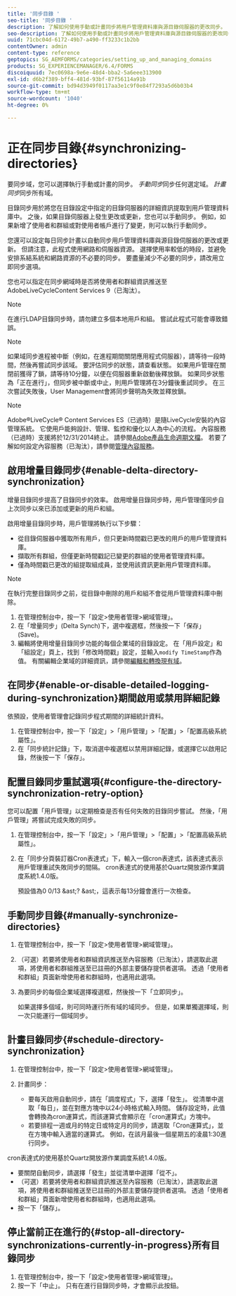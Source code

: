 ```yaml
---
title: '同步目錄 '
seo-title: '同步目錄 '
description: 了解如何使用手動或計畫同步將用戶管理資料庫與源目錄伺服器的更改同步。
seo-description: 了解如何使用手動或計畫同步將用戶管理資料庫與源目錄伺服器的更改同步。
uuid: 71cbc04d-6172-49b7-a490-ff3233c1b2bb
contentOwner: admin
content-type: reference
geptopics: SG_AEMFORMS/categories/setting_up_and_managing_domains
products: SG_EXPERIENCEMANAGER/6.4/FORMS
discoiquuid: 7ec0698a-9e6e-48d4-bba2-5a6eee313900
exl-id: d6b2f389-bff4-481d-93bf-87f56114a91b
source-git-commit: bd94d3949f0117aa3e1c9f0e84f7293a5d6b03b4
workflow-type: tm+mt
source-wordcount: '1040'
ht-degree: 0%

---
```


# 正在同步目錄{#synchronizing-directories}

要同步域，您可以選擇執行手動或計畫的同步。 *手動同步*&#x200B;同步任何選定域。 *計畫同步*&#x200B;同步所有域。

目錄同步用於將您在目錄設定中指定的目錄伺服器的詳細資訊提取到用戶管理資料庫中。 之後，如果目錄伺服器上發生更改或更新，您也可以手動同步。 例如，如果新增了使用者和群組或對使用者帳戶進行了變更，則可以執行手動同步。

您還可以設定每日同步計畫以自動同步用戶管理資料庫與源目錄伺服器的更改或更新。 但請注意，此程式使用網路和伺服器資源。 選擇使用率較低的時段，並避免安排系結系統和網路資源的不必要的同步。 要盡量減少不必要的同步，請改用立即同步選項。

您也可以指定在同步網域時是否將使用者和群組資訊推送至AdobeLiveCycleContent Services 9（已淘汰）。

>[!NOTE]
>
>在進行LDAP目錄同步時，請勿建立多個本地用戶和組。 嘗試此程式可能會導致錯誤。

>[!NOTE]
>
>如果域同步進程被中斷（例如，在進程期間關閉應用程式伺服器），請等待一段時間，然後再嘗試同步該域。 要評估同步的狀態，請查看狀態。 如果用戶管理在關閉前獲得了鎖，請等待10分鐘，以便在伺服器重新啟動後釋放鎖。 如果同步狀態為「正在進行」，但同步被中斷或中止，則用戶管理將在3分鐘後重試同步。 在三次嘗試失敗後，User Management會將同步聲明為失敗並釋放鎖。

>[!NOTE]
>
>Adobe®LiveCycle® Content Services ES（已過時）是隨LiveCycle安裝的內容管理系統。 它使用戶能夠設計、管理、監控和優化以人為中心的流程。 內容服務（已過時）支援將於12/31/2014終止。 請參閱[Adobe產品生命週期文檔](https://www.adobe.com/support/products/enterprise/eol/eol_matrix.html)。 若要了解如何設定內容服務（已淘汰），請參閱[管理內容服務](https://help.adobe.com/en_US/livecycle/9.0/admin_contentservices.pdf)。

## 啟用增量目錄同步{#enable-delta-directory-synchronization}

增量目錄同步提高了目錄同步的效率。 啟用增量目錄同步時，用戶管理僅同步自上次同步以來已添加或更新的用戶和組。

啟用增量目錄同步時，用戶管理將執行以下步驟：

* 從目錄伺服器中獲取所有用戶，但只更新時間戳已更改的用戶的用戶管理資料庫。
* 擷取所有群組，但僅更新時間戳記已變更的群組的使用者管理資料庫。
* 僅為時間戳已更改的組提取組成員，並使用該資訊更新用戶管理資料庫。

>[!NOTE]
>
>在執行完整目錄同步之前，從目錄中刪除的用戶和組不會從用戶管理資料庫中刪除。

1. 在管理控制台中，按一下「設定>使用者管理>網域管理」。
1. 在「增量同步」(Delta Synch)下，選中複選框，然後按一下「保存」(Save)。
1. 編輯將使用增量目錄同步功能的每個企業域的目錄設定。 在「用戶設定」和「組設定」頁上，找到「修改時間戳」設定，並輸入`modify TimeStamp`作為值。 有關編輯企業域的詳細資訊，請參閱[編輯和轉換現有域](/help/forms/using/admin-help/editing-converting-existing-domains.md#editing-and-converting-existing-domains)。

## 在同步{#enable-or-disable-detailed-logging-during-synchronization}期間啟用或禁用詳細記錄

依預設，使用者管理會記錄同步程式期間的詳細統計資料。

1. 在管理控制台中，按一下「設定」>「用戶管理」>「配置」>「配置高級系統屬性」。
1. 在「同步統計記錄」下，取消選中複選框以禁用詳細記錄，或選擇它以啟用記錄，然後按一下「保存」。

## 配置目錄同步重試選項{#configure-the-directory-synchronization-retry-option}

您可以配置「用戶管理」以定期檢查是否有任何失敗的目錄同步嘗試。 然後，「用戶管理」將嘗試完成失敗的同步。

1. 在管理控制台中，按一下「設定」>「用戶管理」>「配置」>「配置高級系統屬性」。
1. 在「同步分頁裝訂器Cron表達式」下，輸入一個cron表達式，該表達式表示用戶管理重試失敗同步的間隔。 cron表達式的使用基於Quartz開放源作業調度系統1.4.0版。

   預設值為0 0/13 &amp;ast;? &amp;ast;，這表示每13分鐘會進行一次檢查。

## 手動同步目錄{#manually-synchronize-directories}

1. 在管理控制台中，按一下「設定>使用者管理>網域管理」。
1. （可選）若要將使用者和群組資訊推送至內容服務（已淘汰），請選取此選項，將使用者和群組推送至已註冊的外部主要儲存提供者選項。 透過「使用者和群組」頁面新增使用者和群組時，也適用此選項。
1. 為要同步的每個企業域選擇複選框，然後按一下「立即同步」。

   如果選擇多個域，則可同時運行所有域的域同步。 但是，如果單獨選擇域，則一次只能運行一個域同步。

## 計畫目錄同步{#schedule-directory-synchronization}

1. 在管理控制台中，按一下「設定>使用者管理>網域管理」。
1. 計畫同步：

   * 要每天啟用自動同步，請在「調度程式」下，選擇「發生」。 從清單中選取「每日」，並在對應方塊中以24小時格式輸入時間。 儲存設定時，此值會轉換為cron運算式，而該運算式會顯示在「cron運算式」方塊中。
   * 若要排程一週或月的特定日或特定月的同步，請選取「Cron運算式」，並在方塊中輸入適當的運算式。 例如，在該月最後一個星期五的凌晨1:30進行同步。

cron表達式的使用基於Quartz開放源作業調度系統1.4.0版。

* 要關閉自動同步，請選擇「發生」並從清單中選擇「從不」。
* （可選）若要將使用者和群組資訊推送至內容服務（已淘汰），請選取此選項，將使用者和群組推送至已註冊的外部主要儲存提供者選項。 透過「使用者和群組」頁面新增使用者和群組時，也適用此選項。
* 按一下「儲存」。

## 停止當前正在進行的{#stop-all-directory-synchronizations-currently-in-progress}所有目錄同步

1. 在管理控制台中，按一下「設定>使用者管理>網域管理」。
1. 按一下「中止」。 只有在進行目錄同步時，才會顯示此按鈕。

